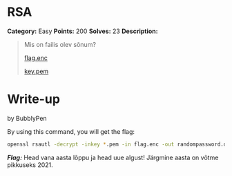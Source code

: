 # RSA
**Category:** Easy
**Points:** 200
**Solves:** 23
**Description:**

>Mis on failis olev sõnum?
>
>[flag.enc](./flag.enc)
>
>[key.pem](./key.pem)


# Write-up
by BubblyPen

By using this command, you will get the flag:

```bash
openssl rsautl -decrypt -inkey *.pem -in flag.enc -out randompassword.decrypted
```

***Flag:*** Head vana aasta lõppu ja head uue algust! Järgmine aasta on võtme pikkuseks 2021.
